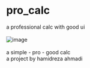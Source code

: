 # pro_calc
a professional calc with good ui
<br>
<br>
![image](https://user-images.githubusercontent.com/108602676/177025761-317d4328-4fc7-4ab1-b5cb-1116ee560bb1.png)
<br>
<br>
a simple - pro - good calc
<br>
a project by hamidreza ahmadi
